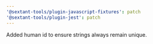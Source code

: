 ```yaml
---
'@sextant-tools/plugin-javascript-fixtures': patch
'@sextant-tools/plugin-jest': patch
---
```


Added human id to ensure strings always remain unique.
